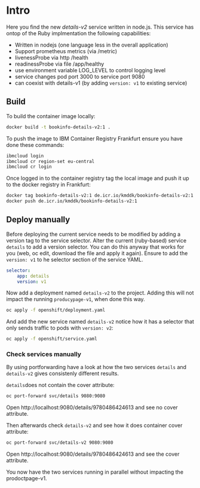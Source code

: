 # Intro
Here you find the new *details-v2* service written in node.js.
This service has ontop of the Ruby implmentation the following capabilities:
* Written in nodejs (one language less in the overall application)
* Support prometheus metrics (via /metric) 
* livenessProbe via http /health
* readinessProbe via file /app/healthy
* use environment variable LOG_LEVEL to control logging level
* service changes pod port 3000 to service port 9080
* can coexist with details-v1 (by adding `version: v1` to existing service)

## Build
To build the container image locally:
```bash
docker build -t bookinfo-details-v2:1 .
```

To push the image to IBM Container Registry Frankfurt ensure you have done these commands:
```bash
ibmcloud login
ibmcloud cr region-set eu-central
ibmcloud cr login
```

Once logged in to the container registry tag the local image and push it up to the docker registry in Frankfurt:
```bash
docker tag bookinfo-details-v2:1 de.icr.io/kmddk/bookinfo-details-v2:1 
docker push de.icr.io/kmddk/bookinfo-details-v2:1 
```

## Deploy manually
Before deploying the current service needs to be modified by adding a version tag to the service selector. 
Alter the current (ruby-based) service `details` to add a version selector. You can do this anyway that works for you (web, oc edit, download the file and apply it again).  Ensure to add the `version: v1` to he selector section of the service YAML.
```yaml
selector:
    app: details
    version: v1
```

Now add a deployment named `details-v2` to the project. Adding this will not impact the running `producypage-v1`, when done this way.
```bash
oc apply -f openshift/deployment.yaml 
```

And add the new service named `details-v2` notice how it has a selector that only sends traffic to pods with `version: v2`:
```bash
oc apply -f openshift/service.yaml
```

### Check services manually
By using portforwarding have a look at how the two services `details` and `details-v2` gives consistenly different results.

`details`does not contain the cover attribute:
```bash
oc port-forward svc/details 9080:9080
```
Open http://localhost:9080/details/9780486424613  and see no cover attribute.

Then afterwards check `details-v2` and see how it does container cover attribute:

```bash
oc port-forward svc/details-v2 9080:9080
```

Open http://localhost:9080/details/9780486424613 and see the cover attribute.

You now have the two services running in parallel without impacting the prodoctpage-v1.
